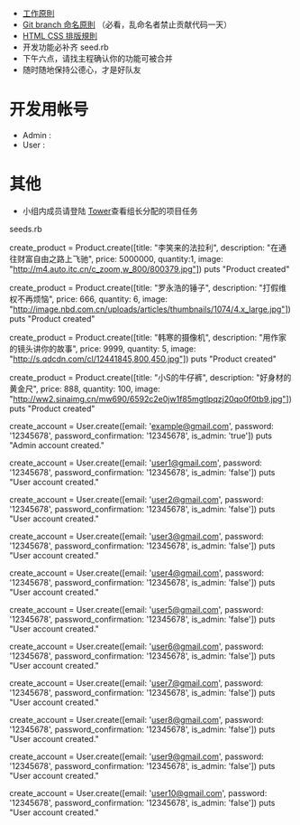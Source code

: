 * [工作原則](http://redmine.growthschool.com/projects/class-02/wiki/%E5%B7%A5%E4%BD%9C%E5%8E%9F%E5%89%87)
* [Git branch 命名原則](http://redmine.growthschool.com/projects/class-02/wiki/Git_%E5%8D%94%E4%BD%9C%E6%B5%81%E7%A8%8B) （必看，乱命名者禁止贡献代码一天）
* [HTML CSS 排版規則](http://redmine.growthschool.com/projects/class-02/wiki/HTML_CSS_%E5%8D%94%E4%BD%9C%E8%A6%8F%E5%89%87)
* 开发功能必补齐 seed.rb
* 下午六点，请找主程确认你的功能可被合并
* 随时随地保持公德心，才是好队友

# 开发用帐号

* Admin :
* User :

# 其他

* 小组内成员请登陆 [Tower](http://redmine.growthschool.com/projects/team-2-4/issues)查看组长分配的项目任务

seeds.rb

create_product = Product.create([title: "李笑来的法拉利",
                                 description: "在通往财富自由之路上飞驰",
                                 price: 5000000,
                                 quantity:1,
                                 image: "http://m4.auto.itc.cn/c_zoom,w_800/800379.jpg"])
puts "Product created"

create_product = Product.create([title: "罗永浩的锤子",
                                 description: "打假维权不再烦恼",
                                 price: 666,
                                 quantity: 6,
                                 image: "http://image.nbd.com.cn/uploads/articles/thumbnails/1074/4.x_large.jpg"])
puts "Product created"

create_product = Product.create([title: "韩寒的摄像机",
                                 description: "用作家的镜头讲你的故事",
                                 price: 9999,
                                 quantity: 5,
                                 image: "http://s.qdcdn.com/cl/12441845,800,450.jpg"])
puts "Product created"

create_product = Product.create([title: "小S的牛仔裤",
                                 description: "好身材的黄金尺",
                                 price: 888,
                                 quantity: 100,
                                 image: "http://ww2.sinaimg.cn/mw690/6592c2e0jw1f85mgtlpqzj20qo0f0tb9.jpg"])
puts "Product created"


create_account = User.create([email: 'example@gmail.com', password: '12345678', password_confirmation: '12345678', is_admin: 'true'])
puts "Admin account created."

create_account = User.create([email: 'user1@gmail.com', password: '12345678', password_confirmation: '12345678', is_admin: 'false'])
puts "User account created."

create_account = User.create([email: 'user2@gmail.com', password: '12345678', password_confirmation: '12345678', is_admin: 'false'])
puts "User account created."

create_account = User.create([email: 'user3@gmail.com', password: '12345678', password_confirmation: '12345678', is_admin: 'false'])
puts "User account created."

create_account = User.create([email: 'user4@gmail.com', password: '12345678', password_confirmation: '12345678', is_admin: 'false'])
puts "User account created."

create_account = User.create([email: 'user5@gmail.com', password: '12345678', password_confirmation: '12345678', is_admin: 'false'])
puts "User account created."

create_account = User.create([email: 'user6@gmail.com', password: '12345678', password_confirmation: '12345678', is_admin: 'false'])
puts "User account created."

create_account = User.create([email: 'user7@gmail.com', password: '12345678', password_confirmation: '12345678', is_admin: 'false'])
puts "User account created."

create_account = User.create([email: 'user8@gmail.com', password: '12345678', password_confirmation: '12345678', is_admin: 'false'])
puts "User account created."

create_account = User.create([email: 'user9@gmail.com', password: '12345678', password_confirmation: '12345678', is_admin: 'false'])
puts "User account created."

create_account = User.create([email: 'user10@gmail.com', password: '12345678', password_confirmation: '12345678', is_admin: 'false'])
puts "User account created."
